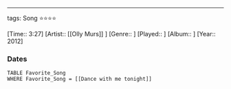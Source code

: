---
tags: Song ⭐⭐⭐⭐ 

[Time:: 3:27]
[Artist:: [[Olly Murs]] ]
[Genre:: ]
[Played:: ]
[Album:: ]
[Year:: 2012]
### Dates
````dataview
TABLE Favorite_Song
WHERE Favorite_Song = [[Dance with me tonight]]
````